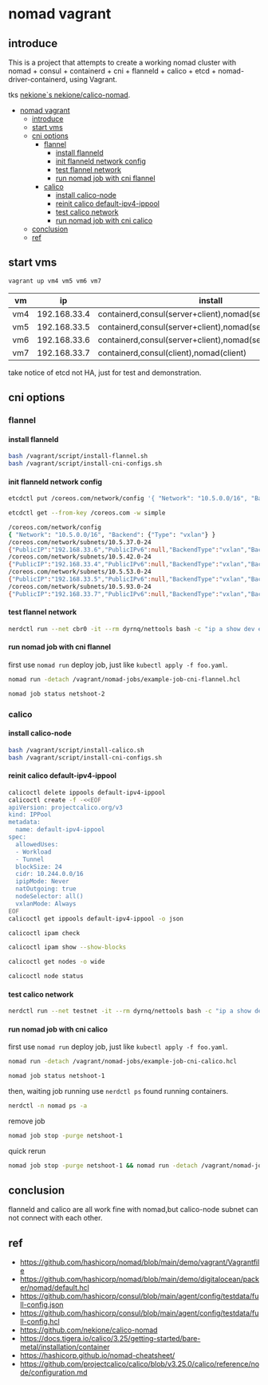 # nomad vagrant

## introduce

This is a project that attempts to create a working nomad cluster with nomad + consul + containerd + cni + flanneld + calico + etcd + nomad-driver-containerd, using Vagrant.

tks [nekione`s nekione/calico-nomad](https://github.com/nekione/calico-nomad).

<!-- TOC -->

- [nomad vagrant](#nomad-vagrant)
  - [introduce](#introduce)
  - [start vms](#start-vms)
  - [cni options](#cni-options)
    - [flannel](#flannel)
      - [install flanneld](#install-flanneld)
      - [init flanneld network config](#init-flanneld-network-config)
      - [test flannel network](#test-flannel-network)
      - [run nomad job with cni flannel](#run-nomad-job-with-cni-flannel)
    - [calico](#calico)
      - [install calico-node](#install-calico-node)
      - [reinit calico default-ipv4-ippool](#reinit-calico-default-ipv4-ippool)
      - [test calico network](#test-calico-network)
      - [run nomad job with cni calico](#run-nomad-job-with-cni-calico)
  - [conclusion](#conclusion)
  - [ref](#ref)

<!-- /TOC -->

## start vms

```bash
vagrant up vm4 vm5 vm6 vm7
```

| vm  | ip           | install                                                    |
|-----|--------------|------------------------------------------------------------|
| vm4 | 192.168.33.4 | containerd,consul(server+client),nomad(server+client),etcd |
| vm5 | 192.168.33.5 | containerd,consul(server+client),nomad(server+client)      |
| vm6 | 192.168.33.6 | containerd,consul(server+client),nomad(server+client)      |
| vm7 | 192.168.33.7 | containerd,consul(client),nomad(client)                    |

take notice of etcd not HA, just for test and demonstration.

## cni options

### flannel

#### install flanneld

```bash
bash /vagrant/script/install-flannel.sh
bash /vagrant/script/install-cni-configs.sh
```

#### init flanneld network config

```bash
etcdctl put /coreos.com/network/config '{ "Network": "10.5.0.0/16", "Backend": {"Type": "vxlan"} }'
```

```bash
etcdctl get --from-key /coreos.com -w simple

/coreos.com/network/config
{ "Network": "10.5.0.0/16", "Backend": {"Type": "vxlan"} }
/coreos.com/network/subnets/10.5.37.0-24
{"PublicIP":"192.168.33.6","PublicIPv6":null,"BackendType":"vxlan","BackendData":{"VNI":1,"VtepMAC":"02:52:fb:99:b1:f2"}}
/coreos.com/network/subnets/10.5.42.0-24
{"PublicIP":"192.168.33.4","PublicIPv6":null,"BackendType":"vxlan","BackendData":{"VNI":1,"VtepMAC":"de:52:46:32:23:c7"}}
/coreos.com/network/subnets/10.5.53.0-24
{"PublicIP":"192.168.33.5","PublicIPv6":null,"BackendType":"vxlan","BackendData":{"VNI":1,"VtepMAC":"c6:c0:13:b9:16:35"}}
/coreos.com/network/subnets/10.5.93.0-24
{"PublicIP":"192.168.33.7","PublicIPv6":null,"BackendType":"vxlan","BackendData":{"VNI":1,"VtepMAC":"4e:99:34:be:6d:4d"}}
```

#### test flannel network

```bash
nerdctl run --net cbr0 -it --rm dyrnq/nettools bash -c "ip a show dev eth0 && sleep 2s && ping -c 5 192.168.33.1"
```

#### run nomad job with cni flannel

first use `nomad run` deploy job, just like `kubectl apply -f foo.yaml`.

```bash
nomad run -detach /vagrant/nomad-jobs/example-job-cni-flannel.hcl

nomad job status netshoot-2
```

### calico

#### install calico-node

```bash
bash /vagrant/script/install-calico.sh
bash /vagrant/script/install-cni-configs.sh
```

#### reinit calico default-ipv4-ippool

```bash
calicoctl delete ippools default-ipv4-ippool
calicoctl create -f -<<EOF
apiVersion: projectcalico.org/v3
kind: IPPool
metadata:
  name: default-ipv4-ippool
spec:
  allowedUses:
  - Workload
  - Tunnel
  blockSize: 24
  cidr: 10.244.0.0/16
  ipipMode: Never
  natOutgoing: true
  nodeSelector: all()
  vxlanMode: Always
EOF
calicoctl get ippools default-ipv4-ippool -o json

calicoctl ipam check

calicoctl ipam show --show-blocks

calicoctl get nodes -o wide

calicoctl node status
```

#### test calico network

```bash
nerdctl run --net testnet -it --rm dyrnq/nettools bash -c "ip a show dev eth0 && sleep 2s && ping -c 5 192.168.33.1"
```

#### run nomad job with cni calico

first use `nomad run` deploy job, just like `kubectl apply -f foo.yaml`.

```bash
nomad run -detach /vagrant/nomad-jobs/example-job-cni-calico.hcl

nomad job status netshoot-1
```

then, waiting job running use `nerdctl ps` found running containers.

```bash
nerdctl -n nomad ps -a
```

remove job

```bash
nomad job stop -purge netshoot-1
```

quick rerun

```bash
nomad job stop -purge netshoot-1 && nomad run -detach /vagrant/nomad-jobs/example-job-cni-calico.hcl

```

## conclusion

flanneld and calico are all work fine with nomad,but calico-node subnet can not connect with each other.

## ref

- <https://github.com/hashicorp/nomad/blob/main/demo/vagrant/Vagrantfile>
- <https://github.com/hashicorp/nomad/blob/main/demo/digitalocean/packer/nomad/default.hcl>
- <https://github.com/hashicorp/consul/blob/main/agent/config/testdata/full-config.json>
- <https://github.com/hashicorp/consul/blob/main/agent/config/testdata/full-config.hcl>
- <https://github.com/nekione/calico-nomad>
- <https://docs.tigera.io/calico/3.25/getting-started/bare-metal/installation/container>
- <https://hashicorp.github.io/nomad-cheatsheet/>
- <https://github.com/projectcalico/calico/blob/v3.25.0/calico/reference/node/configuration.md>
